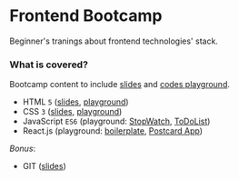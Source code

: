 # Frontend Bootcamp

Beginner's tranings about frontend technologies' stack.

### What is covered?

Bootcamp content to include [slides](slides/) and [codes playground](playground/).

- HTML `5` ([slides](slides/html), [playground](playground/html))
- CSS `3` ([slides](slides/css), [playground](playground/css))
- JavaScript `ES6` (playground: [StopWatch](playground/js/stopWatch), [ToDoList](playground/js/toDoList))
- React.js (playground: [boilerplate](playground/react/create-react-app), [Postcard App](playground/react/postcard-app))

_Bonus_:

- GIT ([slides](slides/git))
